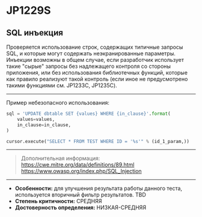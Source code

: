 # JP1229S
## SQL инъекция
Проверяется использование строк, содержащих типичные запросы SQL, и которые могут содержать
неэкранированные параметры. Инъекции возможны в общем случае, если разработчик использует
такие "сырые" запросы без надлежащего контроля со стороны приложения, или без использования
библиотечных функций, которые как правило реализуют такой контроль (если иное не предусмотрено
такими функциями см. JP1233C, JP1235C).

---
Пример небезопасного использования:
```python linenums="1"
sql = 'UPDATE dbtable SET {values} WHERE {in_clause}'.format(
    values=values,
    in_clause=in_clause,
)

cursor.execute("SELECT * FROM TEST WHERE ID = '%s'" % (id_1_param,))
```
---
> Дополнительная информация:
> <https://cwe.mitre.org/data/definitions/89.html>
> <https://www.owasp.org/index.php/SQL_Injection>
---
* __Особенности:__ для улучшения результата работы данного теста, используется вторичный фильтр результатов. TBD
* __Степень критичности:__ СРЕДНЯЯ
* __Достоверность определения:__ НИЗКАЯ-СРЕДНЯЯ
